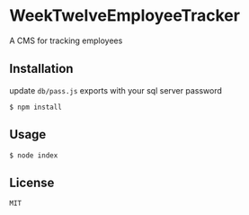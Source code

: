 # WeekTwelveEmployeeTracker
A CMS for tracking employees

## Installation 

update `db/pass.js` exports with your sql server password
    
    $ npm install

## Usage

    $ node index

## License

    MIT
